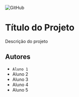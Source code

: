![GitHub](https://img.shields.io/github/license/CarolinaPacifico/AC1-3TRI?style=for-the-badge)
# Título do Projeto
Descrição do projeto
## Autores
- ` Aluno 1 ` 
- Aluno 2
- Aluno 3
- Aluno 4
- Aluno 5
